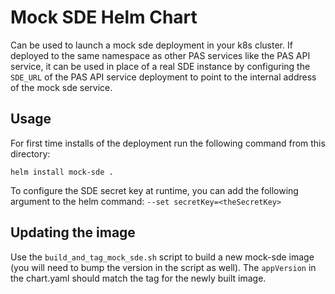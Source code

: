 # Mock SDE Helm Chart
Can be used to launch a mock sde deployment in your k8s cluster. If deployed to the same namespace as other PAS services like the PAS API service, it can be used in place of a real SDE instance by configuring the `SDE_URL` of the PAS API service deployment to point to the internal address of the mock sde service.

## Usage
For first time installs of the deployment run the following command from this directory:

`helm install mock-sde .`

To configure the SDE secret key at runtime, you can add the following argument to the helm command: `--set secretKey=<theSecretKey>`

## Updating the image
Use the `build_and_tag_mock_sde.sh` script to build a new mock-sde image (you will need to bump the version in the script as well). 
The `appVersion` in the chart.yaml should match the tag for the newly built image.
